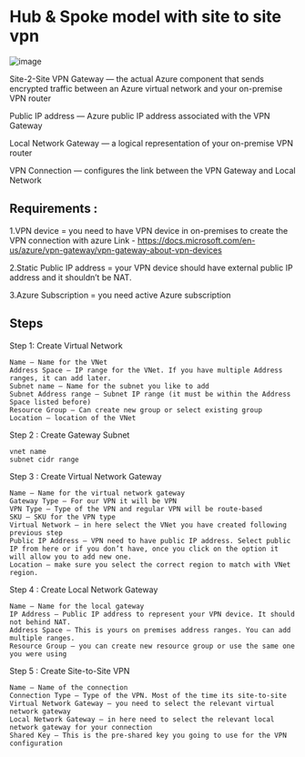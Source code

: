 

# Hub & Spoke model with site to site vpn

![image](https://user-images.githubusercontent.com/33985509/124583009-e1afa000-de52-11eb-9bb9-1084fddf7b12.png)


Site-2-Site VPN Gateway — the actual Azure component that sends encrypted traffic between an Azure virtual network and your on-premise VPN router

Public IP address — Azure public IP address associated with the VPN Gateway

Local Network Gateway — a logical representation of your on-premise VPN router

VPN Connection — configures the link between the VPN Gateway and Local Network


## Requirements :

1.VPN device = you need to have VPN device in on-premises to create the VPN connection with azure
  Link - https://docs.microsoft.com/en-us/azure/vpn-gateway/vpn-gateway-about-vpn-devices
  
2.Static Public IP address = your VPN device should have external public IP address and it shouldn’t be NAT.

3.Azure Subscription =  you need active Azure subscription


## Steps

Step 1:  Create Virtual Network 

~~~
Name – Name for the VNet
Address Space – IP range for the VNet. If you have multiple Address ranges, it can add later. 
Subnet name – Name for the subnet you like to add 
Subnet Address range – Subnet IP range (it must be within the Address Space listed before)
Resource Group – Can create new group or select existing group
Location – location of the VNet
~~~

Step 2 : Create Gateway Subnet 

~~~
vnet name
subnet cidr range

~~~

Step 3 : Create Virtual Network Gateway

~~~
Name – Name for the virtual network gateway
Gateway Type – For our VPN it will be VPN 
VPN Type – Type of the VPN and regular VPN will be route-based
SKU – SKU for the VPN type
Virtual Network – in here select the VNet you have created following previous step
Public IP Address – VPN need to have public IP address. Select public IP from here or if you don’t have, once you click on the option it will allow you to add new one. 
Location – make sure you select the correct region to match with VNet region. 
~~~

Step 4 : Create Local Network Gateway

~~~
Name – Name for the local gateway 
IP Address – Public IP address to represent your VPN device. It should not behind NAT. 
Address Space – This is yours on premises address ranges. You can add multiple ranges.
Resource Group – you can create new resource group or use the same one you were using
~~~

Step 5 : Create Site-to-Site VPN

~~~
Name – Name of the connection 
Connection Type – Type of the VPN. Most of the time its site-to-site
Virtual Network Gateway – you need to select the relevant virtual network gateway
Local Network Gateway – in here need to select the relevant local network gateway for your connection
Shared Key – This is the pre-shared key you going to use for the VPN configuration
~~~
